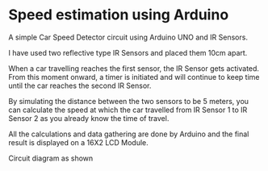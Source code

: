 # Speed estimation using Arduino
A simple Car Speed Detector circuit using Arduino UNO and IR Sensors.

I have used two reflective type IR Sensors and placed them 10cm apart.

When a car travelling reaches the first sensor, the IR Sensor gets activated. From this moment onward, a timer is initiated and will continue to keep time until the car reaches the second IR Sensor.

By simulating the distance between the two sensors to be 5 meters, you can calculate the speed at which the car travelled from IR Sensor 1 to IR Sensor 2 as you already know the time of travel.

All the calculations and data gathering are done by Arduino and the final result is displayed on a 16X2 LCD Module.

Circuit diagram as shown
